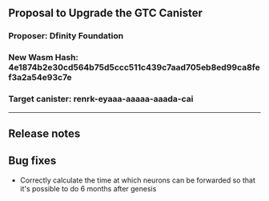## Proposal to Upgrade the GTC Canister

### Proposer: Dfinity Foundation
### New Wasm Hash: 4e1874b2e30cd564b75d5ccc511c439c7aad705eb8ed99ca8fef3a2a54e93c7e
### Target canister: renrk-eyaaa-aaaaa-aaada-cai

---
## Release notes

## Bug fixes
* Correctly calculate the time at which neurons can be forwarded so that it's possible to do 6 months after genesis
